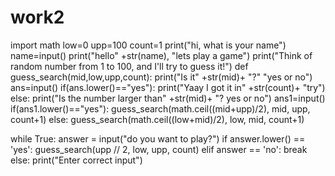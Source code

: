 # work2
import math
low=0
upp=100
count=1
print("hi, what is your name")
name=input()
print("hello" +str(name), "lets play a game")
print("Think of random number from 1 to 100, and I'll try to guess it!")
def guess_search(mid,low,upp,count):
      print("Is it" +str(mid)+ "?" "yes or no")
      ans=input()
      if(ans.lower()=="yes"):
         print("Yaay I got it in" +str(count)+  "try")
      else:
         print("Is the number larger than" +str(mid)+ "? yes or no")
         ans1=input()
         if(ans1.lower()=="yes"):
             guess_search(math.ceil((mid+upp)/2), mid, upp, count+1)
         else:
             guess_search(math.ceil((low+mid)/2), low, mid, count+1)

while True:
    answer = input("do you want to play?")
    if answer.lower() == 'yes':
        guess_search(upp // 2, low, upp, count)
    elif answer == 'no':
        break
    else:
        print("Enter correct input")
